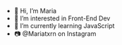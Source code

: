 - 👋 Hi, I’m Maria
- 👀 I’m interested in Front-End Dev 
- 🌱 I’m currently learning JavaScript
- 📷 @Mariatxrn on Instagram 

<!---
MariaLTN/MariaLTN is a ✨ special ✨ repository because its `README.md` (this file) appears on your GitHub profile.
You can click the Preview link to take a look at your changes.
--->
